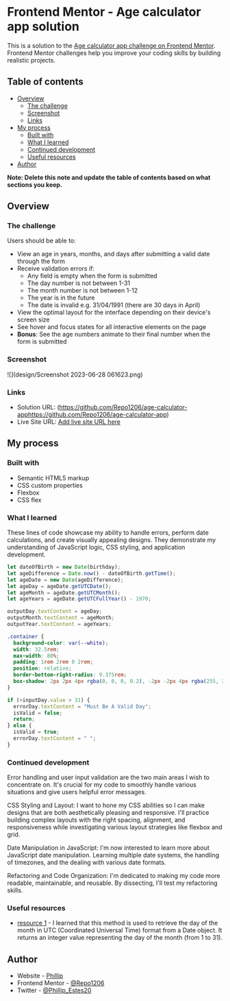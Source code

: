 # Frontend Mentor - Age calculator app solution

This is a solution to the [Age calculator app challenge on Frontend Mentor](https://www.frontendmentor.io/challenges/age-calculator-app-dF9DFFpj-Q). Frontend Mentor challenges help you improve your coding skills by building realistic projects.

## Table of contents

- [Overview](#overview)
  - [The challenge](#the-challenge)
  - [Screenshot](#screenshot)
  - [Links](#links)
- [My process](#my-process)
  - [Built with](#built-with)
  - [What I learned](#what-i-learned)
  - [Continued development](#continued-development)
  - [Useful resources](#useful-resources)
- [Author](#author)

**Note: Delete this note and update the table of contents based on what sections you keep.**

## Overview

### The challenge

Users should be able to:

- View an age in years, months, and days after submitting a valid date through the form
- Receive validation errors if:
  - Any field is empty when the form is submitted
  - The day number is not between 1-31
  - The month number is not between 1-12
  - The year is in the future
  - The date is invalid e.g. 31/04/1991 (there are 30 days in April)
- View the optimal layout for the interface depending on their device's screen size
- See hover and focus states for all interactive elements on the page
- **Bonus**: See the age numbers animate to their final number when the form is submitted

### Screenshot

![](design/Screenshot 2023-06-28 061623.png)

### Links

- Solution URL: (https://github.com/Repo1206/age-calculator-apphttps://github.com/Repo1206/age-calculator-app)
- Live Site URL: [Add live site URL here](https://your-live-site-url.com)

## My process

### Built with

- Semantic HTML5 markup
- CSS custom properties
- Flexbox
- CSS flex

### What I learned

These lines of code showcase my ability to handle errors, perform date calculations, and create visually appealing designs. They demonstrate my understanding of JavaScript logic, CSS styling, and application development.

```js
let dateOfBirth = new Date(birthday);
let ageDifference = Date.now() - dateOfBirth.getTime();
let ageDate = new Date(ageDifference);
let ageDay = ageDate.getUTCDate();
let ageMonth = ageDate.getUTCMonth();
let ageYears = ageDate.getUTCFullYear() - 1970;

outputDay.textContent = ageDay;
outputMonth.textContent = ageMonth;
outputYear.textContent = ageYears;
```

```css
.container {
  background-color: var(--white);
  width: 32.5rem;
  max-width: 80%;
  padding: 1rem 2rem 0 2rem;
  position: relative;
  border-bottom-right-radius: 9.375rem;
  box-shadow: 2px 2px 4px rgba(0, 0, 0, 0.2), -2px -2px 4px rgba(255, 255, 255, 0.4);
}
```

```js
if (+inputDay.value > 31) {
  errorDay.textContent = "Must Be A Valid Day";
  isValid = false;
  return;
} else {
  isValid = true;
  errorDay.textContent = " ";
}
```

### Continued development

Error handling and user input validation are the two main areas I wish to concentrate on. It's crucial for my code to smoothly handle various situations and give users helpful error messages.

CSS Styling and Layout: I want to hone my CSS abilities so I can make designs that are both aesthetically pleasing and responsive. I'll practice building complex layouts with the right spacing, alignment, and responsiveness while investigating various layout strategies like flexbox and grid.

Date Manipulation in JavaScript: I'm now interested to learn more about JavaScript date manipulation. Learning multiple date systems, the handling of timezones, and the dealing with various date formats.

Refactoring and Code Organization: I'm dedicated to making my code more readable, maintainable, and reusable. By dissecting, I'll test my refactoring skills.

### Useful resources

- [resource 1](https://www.w3schools.com/JSREF/jsref_getutcdate.asp) - I learned that this method is used to retrieve the day of the month in UTC (Coordinated Universal Time) format from a Date object. It returns an integer value representing the day of the month (from 1 to 31).

## Author

- Website - [Phillip](https://personal-site-puce-three.vercel.app/)
- Frontend Mentor - [@Repo1206](https://www.frontendmentor.io/profile/Repo1206)
- Twitter - [@Phillip_Estes20](https://twitter.com/Phillip_Estes20)
